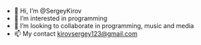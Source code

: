 - 👋 Hi, I’m @SergeyKirov
- 👀 I’m interested in programming
- 💞️ I’m looking to collaborate in programming, music and media
- 📫 My contact kirovsergey123@gmail.com

<!---
My repository
--->
